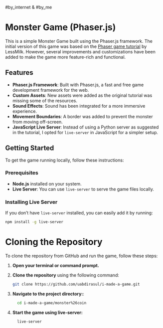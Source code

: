 #by_internet & #by_me
# Monster Game (Phaser.js)

This is a simple Monster Game built using the Phaser.js framework. The initial version of this game was based on the [Phaser game tutorial](https://www.lessmilk.com/phaser-game-tutorial/) by LessMilk. However, several improvements and customizations have been added to make the game more feature-rich and functional.

## Features

- **Phaser.js Framework**: Built with Phaser.js, a fast and free game development framework for the web.
- **Custom Assets**: New assets were added as the original tutorial was missing some of the resources.
- **Sound Effects**: Sound has been integrated for a more immersive experience.
- **Movement Boundaries**: A border was added to prevent the monster from moving off-screen.
- **JavaScript Live Server**: Instead of using a Python server as suggested in the tutorial, I opted for `live-server` in JavaScript for a simpler setup.

## Getting Started

To get the game running locally, follow these instructions:

### Prerequisites

- **Node.js** installed on your system.
- **Live Server**: You can use `live-server` to serve the game files locally.

### Installing Live Server

If you don’t have `live-server` installed, you can easily add it by running:

```bash
npm install -g live-server
```
# Cloning the Repository

To clone the repository from GitHub and run the game, follow these steps:

1. **Open your terminal or command prompt.**

2. **Clone the repository** using the following command:

   ```bash
   git clone https://github.com/uabdirasul/i-made-a-game.git
   ```
3. **Navigate to the project directory:**:
  
    ```bash
      cd i-made-a-game/monster%26coin
    ```
4. **Start the game using live-server:**
  
    ```bash
      live-server
    ```
